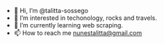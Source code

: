 - 👋 Hi, I’m @talitta-sossego
- 👀 I’m interested in techonology, rocks and travels.
- 🌱 I’m currently learning web scraping.
- 📫 How to reach me nunestalitta@gmail.com

<!---
talitta-sossego/talitta-sossego is a ✨ special ✨ repository because its `README.md` (this file) appears on your GitHub profile.
You can click the Preview link to take a look at your changes.
--->
